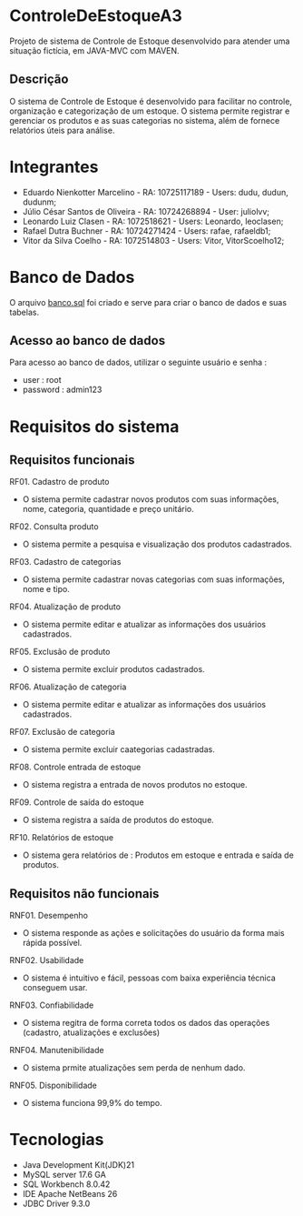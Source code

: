# ControleDeEstoqueA3

Projeto de sistema de Controle de Estoque desenvolvido para atender uma
situação fictícia, em JAVA-MVC com MAVEN.

## Descrição

O sistema de Controle de Estoque é desenvolvido para facilitar no controle,
organização e categorização de um estoque. O sistema permite registrar e 
gerenciar os produtos e as suas categorias no sistema, além de fornece relatórios úteis
para análise.

 # Integrantes

- Eduardo Nienkotter Marcelino - RA: 10725117189 - Users: dudu, dudun, dudunm;
- Júlio César Santos de Oliveira - RA: 10724268894 - User: juliolvv;
- Leonardo Luiz Clasen - RA: 1072518621 - Users: Leonardo, leoclasen;
- Rafael Dutra Buchner - RA: 10724271424 - Users: rafae, rafaeldb1;
- Vitor da Silva Coelho - RA: 1072514803 - Users: Vitor, VitorScoelho12;

# Banco de Dados

O arquivo [banco.sql](banco.sql) foi criado e serve para criar o banco de dados e suas tabelas.

## Acesso ao banco de dados

Para acesso ao banco de dados, utilizar o seguinte usuário e senha :
 - user : root
 - password : admin123

# Requisitos do sistema

## Requisitos funcionais

RF01. Cadastro de produto
 - O sistema permite cadastrar novos produtos com suas informações, nome, categoria, quantidade e preço unitário.

RF02. Consulta produto
 - O sistema permite a pesquisa e visualização dos produtos cadastrados.

RF03. Cadastro de categorias
 - O sistema permite cadastrar novas categorias com suas informações, nome e tipo.

RF04. Atualização de produto
 - O sistema permite editar e atualizar as informações dos usuários cadastrados.

RF05. Exclusão de produto
 - O sistema permite excluir produtos cadastrados.

RF06. Atualização de categoria 
 - O sistema permite editar e atualizar as informações dos usuários cadastrados.

RF07. Exclusão de categoria
 - O sistema permite excluir caategorias cadastradas.

RF08. Controle entrada de estoque
 - O sistema registra a entrada de novos produtos no estoque.

RF09. Controle de saída do estoque
 - O sistema registra a saída de produtos do estoque.

RF10. Relatórios de estoque
 - O sistema gera relatórios de : Produtos em estoque e entrada e saída de produtos.

## Requisitos não funcionais

RNF01. Desempenho
 - O sistema responde as ações e solicitações do usuário da forma mais rápida possível.

RNF02. Usabilidade
 - O sistema é intuitivo e fácil, pessoas com baixa experiência técnica conseguem usar.

RNF03. Confiabilidade
 - O sistema regitra de forma correta todos os dados das operações (cadastro, atualizações e exclusões)

RNF04. Manutenibilidade
 - O sistema prmite atualizações sem perda de nenhum dado.

RNF05. Disponibilidade
 - O sistema funciona 99,9% do tempo.

# Tecnologias

 - Java Development Kit(JDK)21
 - MySQL server 17.6 GA
 - SQL Workbench 8.0.42
 - IDE Apache NetBeans 26
 - JDBC Driver 9.3.0
